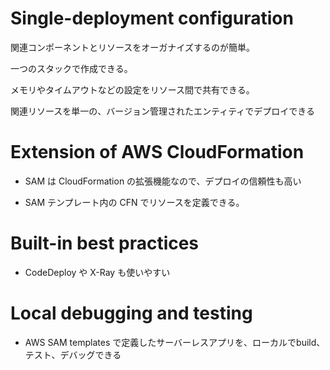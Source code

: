 # Single-deployment configuration


関連コンポーネントとリソースをオーガナイズするのが簡単。

一つのスタックで作成できる。

メモリやタイムアウトなどの設定をリソース間で共有できる。

関連リソースを単一の、バージョン管理されたエンティティでデプロイできる









# Extension of AWS CloudFormation

* SAM は CloudFormation の拡張機能なので、デプロイの信頼性も高い



* SAM テンプレート内の CFN でリソースを定義できる。




# Built-in best practices

* CodeDeploy や X-Ray も使いやすい




# Local debugging and testing

* AWS SAM templates で定義したサーバーレスアプリを、ローカルでbuild、テスト、デバッグできる
